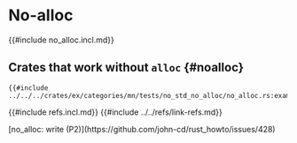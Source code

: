 # No-alloc

{{#include no_alloc.incl.md}}

## Crates that work without `alloc` {#noalloc}

```rust,editable
{{#include ../../../crates/ex/categories/mn/tests/no_std_no_alloc/no_alloc.rs:example}}
```

{{#include refs.incl.md}}
{{#include ../../refs/link-refs.md}}

<div class="hidden">
[no_alloc: write (P2)](https://github.com/john-cd/rust_howto/issues/428)

</div>
